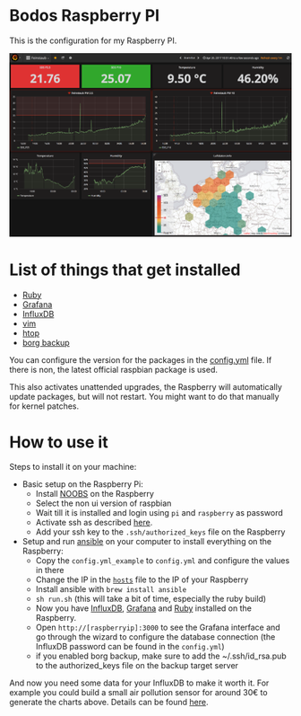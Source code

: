 # Bodos Raspberry PI

This is the configuration for my Raspberry PI.

![Grafana interface](images/grafana.png)

# List of things that get installed

* [Ruby](http:/www.ruby-lang.org) 
* [Grafana](http://grafana.org/) 
* [InfluxDB](https://docs.influxdata.com/influxdb)
* [vim](http://www.vim.org/)
* [htop](http://hisham.hm/htop/)
* [borg backup](https://borgbackup.readthedocs.io/)

You can configure the version for the packages
in the [config.yml](config_example.yml) file.
If there is non, the latest official raspbian package
is used.

This also activates unattended upgrades, the Raspberry
will automatically update packages, but will not
restart. You might want to do that manually for
kernel patches.

# How to use it

Steps to install it on your machine:

* Basic setup on the Raspberry Pi:
  * Install [NOOBS](https://github.com/procount/noobsconfig/) on the Raspberry
  * Select the non ui version of raspbian
  * Wait till it is installed and login using `pi` and `raspberry` as password
  * Activate ssh as described [here](https://www.raspberrypi.org/documentation/remote-access/ssh/README.md).
  * Add your ssh key to the `.ssh/authorized_keys` file on the Raspberry
* Setup and run [ansible](http://ansible.com) on your computer to install everything on the Raspberry:
  * Copy the `config.yml_example` to `config.yml` and configure the values in there
  * Change the IP in the [`hosts`](hosts) file to the IP of your Raspberry
  * Install ansible with `brew install ansible`
  * `sh run.sh` (this will take a bit of time, especially the ruby build)
  * Now you have [InfluxDB](https://docs.influxdata.com/influxdb),
    [Grafana](http://grafana.org/) and
    [Ruby](http:/www.ruby-lang.org) installed on the Raspberry.
  * Open `http://[raspberryip]:3000` to see the Grafana interface and go through the
    wizard to configure the database connection (the InfluxDB password can be
    found in the `config.yml`)
  * if you enabled borg backup, make sure to add the ~/.ssh/id_rsa.pub to the
    authorized_keys file on the backup target server

And now you need some data for your InfluxDB to make it
worth it. For example you could build a small air pollution sensor for around
30€ to generate the charts above. Details can be found [here](http://luftdaten.info/).
